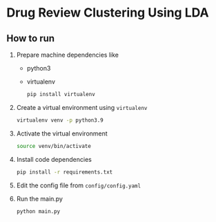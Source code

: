 # Drug Review Clustering Using LDA

## How to run

1. Prepare machine dependencies like
    - python3
    - virtualenv

        ```bash
        pip install virtualenv
        ```

2. Create a virtual environment using `virtualenv`

    ```bash
    virtualenv venv -p python3.9
    ```

3. Activate the virtual environment

    ```bash
    source venv/bin/activate
    ```

4. Install code dependencies

    ```bash
    pip install -r requirements.txt
    ```

5. Edit the config file from `config/config.yaml`

6. Run the main.py

    ```bash
    python main.py
    ```
